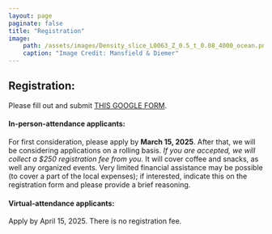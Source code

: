 ```yaml
---
layout: page
paginate: false
title: "Registration"
image:
    path: /assets/images/Density_slice_L0063_Z_0.5_t_0.08_4000_ocean.png
    caption: "Image Credit: Mansfield & Diemer"
---
```


## Registration: 
Please fill out and submit [THIS GOOGLE FORM](https://forms.gle/NJApZTd3H2HBssAB9).

#### In-person-attendance applicants: 
For first consideration, please apply by **March 15, 2025**. After that, we will be considering applications on a rolling basis. *If you are accepted, we will collect a $250 registration fee from you.* It will cover coffee and snacks, as well any organized events. Very limited financial assistance may be possible (to cover a part of the local expenses); if interested, indicate this on the registration form and please provide a brief reasoning.

#### Virtual-attendance applicants: 
Apply by April 15, 2025. There is no registration fee.
